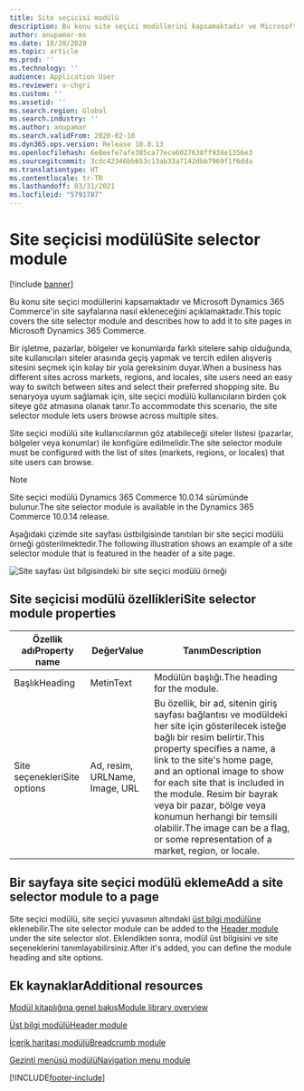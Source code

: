 ```yaml
---
title: Site seçicisi modülü
description: Bu konu site seçici modüllerini kapsamaktadır ve Microsoft Dynamics 365 Commerce'in site sayfalarına nasıl ekleneceğini açıklamaktadır.
author: anupamar-ms
ms.date: 10/20/2020
ms.topic: article
ms.prod: ''
ms.technology: ''
audience: Application User
ms.reviewer: v-chgri
ms.custom: ''
ms.assetid: ''
ms.search.region: Global
ms.search.industry: ''
ms.author: anupamar
ms.search.validFrom: 2020-02-10
ms.dyn365.ops.version: Release 10.0.13
ms.openlocfilehash: 6e8eefe7afe385ca77eca6027638ff938e1356e3
ms.sourcegitcommit: 3cdc42346bb653c13ab33a7142dbb7969f1f6dda
ms.translationtype: HT
ms.contentlocale: tr-TR
ms.lasthandoff: 03/31/2021
ms.locfileid: "5791787"
---
```

# <a name="site-selector-module"></a><span data-ttu-id="d8b51-103">Site seçicisi modülü</span><span class="sxs-lookup"><span data-stu-id="d8b51-103">Site selector module</span></span>

[!include [banner](includes/banner.md)]

<span data-ttu-id="d8b51-104">Bu konu site seçici modüllerini kapsamaktadır ve Microsoft Dynamics 365 Commerce'in site sayfalarına nasıl ekleneceğini açıklamaktadır.</span><span class="sxs-lookup"><span data-stu-id="d8b51-104">This topic covers the site selector module and describes how to add it to site pages in Microsoft Dynamics 365 Commerce.</span></span>

<span data-ttu-id="d8b51-105">Bir işletme, pazarlar, bölgeler ve konumlarda farklı sitelere sahip olduğunda, site kullanıcıları siteler arasında geçiş yapmak ve tercih edilen alışveriş sitesini seçmek için kolay bir yola gereksinim duyar.</span><span class="sxs-lookup"><span data-stu-id="d8b51-105">When a business has different sites across markets, regions, and locales, site users need an easy way to switch between sites and select their preferred shopping site.</span></span> <span data-ttu-id="d8b51-106">Bu senaryoya uyum sağlamak için, site seçici modülü kullanıcıların birden çok siteye göz atmasına olanak tanır.</span><span class="sxs-lookup"><span data-stu-id="d8b51-106">To accommodate this scenario, the site selector module lets users browse across multiple sites.</span></span>

<span data-ttu-id="d8b51-107">Site seçici modülü site kullanıcılarının göz atabileceği siteler listesi (pazarlar, bölgeler veya konumlar) ile konfigüre edilmelidir.</span><span class="sxs-lookup"><span data-stu-id="d8b51-107">The site selector module must be configured with the list of sites (markets, regions, or locales) that site users can browse.</span></span>

> [!NOTE]
> <span data-ttu-id="d8b51-108">Site seçici modülü Dynamics 365 Commerce 10.0.14 sürümünde bulunur.</span><span class="sxs-lookup"><span data-stu-id="d8b51-108">The site selector module is available in the Dynamics 365 Commerce 10.0.14 release.</span></span>

<span data-ttu-id="d8b51-109">Aşağıdaki çizimde site sayfası üstbilgisinde tanıtılan bir site seçici modülü örneği gösterilmektedir.</span><span class="sxs-lookup"><span data-stu-id="d8b51-109">The following illustration shows an example of a site selector module that is featured in the header of a site page.</span></span>

![Site sayfası üst bilgisindeki bir site seçici modülü örneği](./media/ecommerce-sitepicker.PNG)

## <a name="site-selector-module-properties"></a><span data-ttu-id="d8b51-111">Site seçicisi modülü özellikleri</span><span class="sxs-lookup"><span data-stu-id="d8b51-111">Site selector module properties</span></span>

| <span data-ttu-id="d8b51-112">Özellik adı</span><span class="sxs-lookup"><span data-stu-id="d8b51-112">Property name</span></span> | <span data-ttu-id="d8b51-113">Değer</span><span class="sxs-lookup"><span data-stu-id="d8b51-113">Value</span></span>                 | <span data-ttu-id="d8b51-114">Tanım</span><span class="sxs-lookup"><span data-stu-id="d8b51-114">Description</span></span> |
|---------------|-----------------------|-------------|
| <span data-ttu-id="d8b51-115">Başlık</span><span class="sxs-lookup"><span data-stu-id="d8b51-115">Heading</span></span>       | <span data-ttu-id="d8b51-116">Metin</span><span class="sxs-lookup"><span data-stu-id="d8b51-116">Text</span></span>                  | <span data-ttu-id="d8b51-117">Modülün başlığı.</span><span class="sxs-lookup"><span data-stu-id="d8b51-117">The heading for the module.</span></span> |
| <span data-ttu-id="d8b51-118">Site seçenekleri</span><span class="sxs-lookup"><span data-stu-id="d8b51-118">Site options</span></span>  | <span data-ttu-id="d8b51-119">Ad, resim, URL</span><span class="sxs-lookup"><span data-stu-id="d8b51-119">Name, Image, URL</span></span>      | <span data-ttu-id="d8b51-120">Bu özellik, bir ad, sitenin giriş sayfası bağlantısı ve modüldeki her site için gösterilecek isteğe bağlı bir resim belirtir.</span><span class="sxs-lookup"><span data-stu-id="d8b51-120">This property specifies a name, a link to the site's home page, and an optional image to show for each site that is included in the module.</span></span> <span data-ttu-id="d8b51-121">Resim bir bayrak veya bir pazar, bölge veya konumun herhangi bir temsili olabilir.</span><span class="sxs-lookup"><span data-stu-id="d8b51-121">The image can be a flag, or some representation of a market, region, or locale.</span></span> |

## <a name="add-a-site-selector-module-to-a-page"></a><span data-ttu-id="d8b51-122">Bir sayfaya site seçici modülü ekleme</span><span class="sxs-lookup"><span data-stu-id="d8b51-122">Add a site selector module to a page</span></span>

<span data-ttu-id="d8b51-123">Site seçici modülü, site seçici yuvasının altındaki [üst bilgi modülüne](author-header-module.md) eklenebilir.</span><span class="sxs-lookup"><span data-stu-id="d8b51-123">The site selector module can be added to the [Header module](author-header-module.md) under the site selector slot.</span></span> <span data-ttu-id="d8b51-124">Eklendikten sonra, modül üst bilgisini ve site seçeneklerini tanımlayabilirsiniz.</span><span class="sxs-lookup"><span data-stu-id="d8b51-124">After it's added, you can define the module heading and site options.</span></span>

## <a name="additional-resources"></a><span data-ttu-id="d8b51-125">Ek kaynaklar</span><span class="sxs-lookup"><span data-stu-id="d8b51-125">Additional resources</span></span>

[<span data-ttu-id="d8b51-126">Modül kitaplığına genel bakış</span><span class="sxs-lookup"><span data-stu-id="d8b51-126">Module library overview</span></span>](starter-kit-overview.md)

[<span data-ttu-id="d8b51-127">Üst bilgi modülü</span><span class="sxs-lookup"><span data-stu-id="d8b51-127">Header module</span></span>](author-header-module.md)

[<span data-ttu-id="d8b51-128">İçerik haritası modülü</span><span class="sxs-lookup"><span data-stu-id="d8b51-128">Breadcrumb module</span></span>](add-breadcrumb.md)

[<span data-ttu-id="d8b51-129">Gezinti menüsü modülü</span><span class="sxs-lookup"><span data-stu-id="d8b51-129">Navigation menu module</span></span>](nav-menu-module.md)


[!INCLUDE[footer-include](../includes/footer-banner.md)]